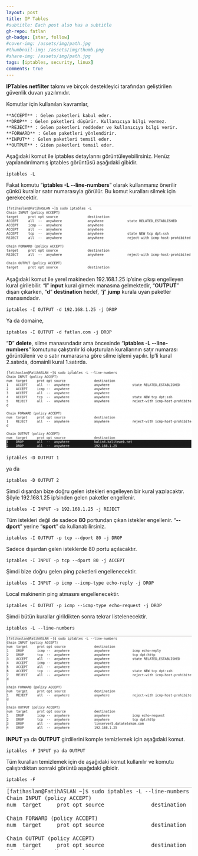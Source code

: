 ```yaml
---
layout: post
title: IP Tables
#subtitle: Each post also has a subtitle
gh-repo: fatlan
gh-badge: [star, follow]
#cover-img: /assets/img/path.jpg
#thumbnail-img: /assets/img/thumb.png
#share-img: /assets/img/path.jpg
tags: [iptables, security, linux]
comments: true
---
```

**IPTables** **netfilter** takımı ve birçok destekleyici tarafından geliştirilen güvenlik duvarı yazılımıdır.

Komutlar için kullanılan kavramlar,

    **ACCEPT** : Gelen paketleri kabul eder.
    **DROP** : Gelen paketleri düşürür. Kullanıcıya bilgi vermez.
    **REJECT** : Gelen paketleri reddeder ve kullanıcıya bilgi verir.
    **FORWARD** : Gelen paketleri yönlendirir.
    **INPUT** : Gelen paketleri temsil eder.
    **OUTPUT** : Giden paketleri temsil eder.

Aşağıdaki komut ile iptables detaylarını görüntüleyebilirsiniz. Henüz yapılandırılmamış iptables görüntüsü aşağıdaki gibidir.

~~~
iptables -L
~~~

Fakat komutu “**iptables -L --line-numbers**” olarak kullanmanız önerilir çünkü kurallar satır numarasıyla görülür. Bu komut kuralları silmek için gerekecektir.

![Crepe](assets/img/ip-tables/ip-t01.png)

Aşağıdaki komut ile yerel makineden 192.168.1.25 ip’sine çıkışı engelleyen kural girilebilir. “**I**” **input** kural girmek manasına gelmektedir, “**OUTPUT**” dışarı çıkarken, “**d**” **destination** hedef, “**j**” **jump** kurala uyan paketler manasındadır.

~~~
iptables -I OUTPUT -d 192.168.1.25 -j DROP
~~~

Ya da domaine,

~~~
iptables -I OUTPUT -d fatlan.com -j DROP
~~~

“**D**” **delete**, silme manasındadır ama öncesinde “**iptables -L --line-numbers**” komutunu çalıştırılır ki oluşturulan kurallarının satır numarası görüntülenir ve o satır numarasına göre silme işlemi yapılır. İp’li kural 2.satırda, domainli kural 1.satırda.

![Crepe](assets/img/ip-tables/ip-t02.png)

~~~
iptables -D OUTPUT 1
~~~

ya da

~~~
iptables -D OUTPUT 2
~~~

Şimdi dışardan bize doğru gelen istekleri engelleyen bir kural yazılacaktır. Şöyle 192.168.1.25 ip’sinden gelen paketler engellenir.

~~~
iptables -I INPUT -s 192.168.1.25 -j REJECT
~~~

Tüm istekleri değil de sadece **80** portundan çıkan istekler engellenir. “**--dport**” yerine “**sport**” da kullanabilirsiniz.

~~~
iptables -I OUTPUT -p tcp --dport 80 -j DROP
~~~

Sadece dışardan gelen isteklerde 80 portu açılacaktır.

~~~
iptables -I INPUT -p tcp --dport 80 -j ACCEPT
~~~

Şimdi bize doğru gelen ping paketleri engellenecektir.

~~~
iptables -I INPUT -p icmp --icmp-type echo-reply -j DROP
~~~

Local makinenin ping atmasını engellenecektir.

~~~
iptables -I OUTPUT -p icmp --icmp-type echo-request -j DROP
~~~

Şimdi bütün kurallar girildikten sonra tekrar listelenecektir.

~~~
iptables -L --line-numbers
~~~

![Crepe](assets/img/ip-tables/ip-t03.png)

**INPUT** ya da **OUTPUT** girdilerini komple temizlemek için aşağıdaki komut.

~~~
iptables -F INPUT ya da OUTPUT
~~~

Tüm kuralları temizlemek için de aşağıdaki komut kullanılır ve komutu çalıştırdıktan sonraki görüntü aşağıdaki gibidir.

~~~
iptables -F
~~~

![Crepe](assets/img/ip-tables/ip-t04.png)

